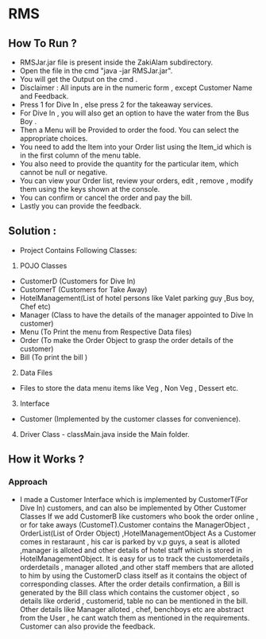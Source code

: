 # RMS

## How To Run ?
- RMSJar.jar file is present inside the ZakiAlam subdirectory.
- Open the file in the cmd "java -jar RMSJar.jar". 
- You will get the Output on the cmd .
- Disclaimer : All inputs are in the numeric form , except Customer Name and Feedback.
- Press 1 for Dive In , else press 2 for the takeaway services.
- For Dive In , you will also get an option to have the water from the Bus Boy .
- Then a Menu will be Provided to order the food. You can select the appropriate choices.
- You need to add the Item into your Order list using the Item_id which is in the first column of the menu table.
- You also need to provide the quantity for the particular item, which cannot be null or negative.
- You can view your Order list, review your orders, edit , remove , modify them using the keys shown at the console.
- You can confirm or cancel the order and pay the bill.
- Lastly you can provide the feedback.

## Solution :
- Project Contains Following Classes:

1. POJO Classes
 - CustomerD (Customers for Dive In)
 - CustomerT (Customers for Take Away)
 - HotelManagement(List of hotel persons like Valet parking guy ,Bus boy, Chef etc)
 - Manager (Class to have the details of the manager appointed to Dive In customer)
 - Menu (To Print the menu from Respective Data files)
 - Order (To make the Order Object to grasp the order details of the customer) 
 - Bill (To print the bill )

2. Data Files
 - Files to store the data menu items like Veg , Non Veg , Dessert etc.

3. Interface
 - Customer (Implemented by the customer classes for convenience).

4. Driver Class - classMain.java inside the Main folder.

## How it Works ?

### Approach
 - I made a Customer Interface which is implemented by CustomerT(For Dive In) customers, and can also be implemented by Other Customer Classes
   If we add CustomerB like customers who book the order online , or for take aways (CustomeT).Customer contains the ManagerObject , OrderList(List of Order Object) ,HotelManagementObject
   As a Customer comes in restaraunt , his car is parked by v.p guys, a seat is alloted ,manager is alloted and other details of hotel staff which is stored in HotelManagementObject. 
   It is easy for us to track the customerdetails , orderdetails , manager alloted ,and other staff members that are alloted to him by using the CustomerD class itself as it contains the
   object of corresponding classes. After the order details confirmation, a Bill is generated by the Bill class which contains the customer object , so details like orderid , customerid,
   table no can be mentioned in the bill. Other details like Manager alloted , chef, benchboys etc are abstract from the User , he cant watch them as mentioned in the requirements. 
   Customer can also provide the feedback. 
